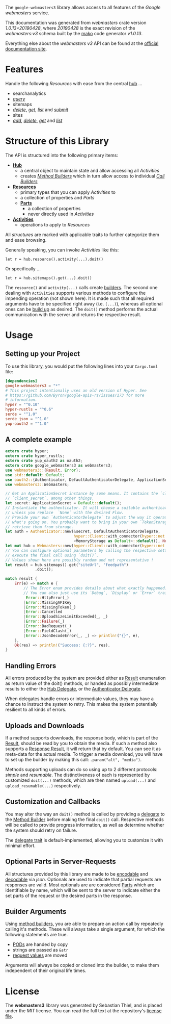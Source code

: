 <!---
DO NOT EDIT !
This file was generated automatically from 'src/mako/api/README.md.mako'
DO NOT EDIT !
-->
The `google-webmasters3` library allows access to all features of the *Google webmasters* service.

This documentation was generated from *webmasters* crate version *1.0.13+20190428*, where *20190428* is the exact revision of the *webmasters:v3* schema built by the [mako](http://www.makotemplates.org/) code generator *v1.0.13*.

Everything else about the *webmasters* *v3* API can be found at the
[official documentation site](https://developers.google.com/webmaster-tools/).
# Features

Handle the following *Resources* with ease from the central [hub](https://docs.rs/google-webmasters3/1.0.13+20190428/google_webmasters3/struct.Webmasters.html) ... 

* searchanalytics
 * [*query*](https://docs.rs/google-webmasters3/1.0.13+20190428/google_webmasters3/struct.SearchanalyticQueryCall.html)
* sitemaps
 * [*delete*](https://docs.rs/google-webmasters3/1.0.13+20190428/google_webmasters3/struct.SitemapDeleteCall.html), [*get*](https://docs.rs/google-webmasters3/1.0.13+20190428/google_webmasters3/struct.SitemapGetCall.html), [*list*](https://docs.rs/google-webmasters3/1.0.13+20190428/google_webmasters3/struct.SitemapListCall.html) and [*submit*](https://docs.rs/google-webmasters3/1.0.13+20190428/google_webmasters3/struct.SitemapSubmitCall.html)
* sites
 * [*add*](https://docs.rs/google-webmasters3/1.0.13+20190428/google_webmasters3/struct.SiteAddCall.html), [*delete*](https://docs.rs/google-webmasters3/1.0.13+20190428/google_webmasters3/struct.SiteDeleteCall.html), [*get*](https://docs.rs/google-webmasters3/1.0.13+20190428/google_webmasters3/struct.SiteGetCall.html) and [*list*](https://docs.rs/google-webmasters3/1.0.13+20190428/google_webmasters3/struct.SiteListCall.html)




# Structure of this Library

The API is structured into the following primary items:

* **[Hub](https://docs.rs/google-webmasters3/1.0.13+20190428/google_webmasters3/struct.Webmasters.html)**
    * a central object to maintain state and allow accessing all *Activities*
    * creates [*Method Builders*](https://docs.rs/google-webmasters3/1.0.13+20190428/google_webmasters3/trait.MethodsBuilder.html) which in turn
      allow access to individual [*Call Builders*](https://docs.rs/google-webmasters3/1.0.13+20190428/google_webmasters3/trait.CallBuilder.html)
* **[Resources](https://docs.rs/google-webmasters3/1.0.13+20190428/google_webmasters3/trait.Resource.html)**
    * primary types that you can apply *Activities* to
    * a collection of properties and *Parts*
    * **[Parts](https://docs.rs/google-webmasters3/1.0.13+20190428/google_webmasters3/trait.Part.html)**
        * a collection of properties
        * never directly used in *Activities*
* **[Activities](https://docs.rs/google-webmasters3/1.0.13+20190428/google_webmasters3/trait.CallBuilder.html)**
    * operations to apply to *Resources*

All *structures* are marked with applicable traits to further categorize them and ease browsing.

Generally speaking, you can invoke *Activities* like this:

```Rust,ignore
let r = hub.resource().activity(...).doit()
```

Or specifically ...

```ignore
let r = hub.sitemaps().get(...).doit()
```

The `resource()` and `activity(...)` calls create [builders][builder-pattern]. The second one dealing with `Activities` 
supports various methods to configure the impending operation (not shown here). It is made such that all required arguments have to be 
specified right away (i.e. `(...)`), whereas all optional ones can be [build up][builder-pattern] as desired.
The `doit()` method performs the actual communication with the server and returns the respective result.

# Usage

## Setting up your Project

To use this library, you would put the following lines into your `Cargo.toml` file:

```toml
[dependencies]
google-webmasters3 = "*"
# This project intentionally uses an old version of Hyper. See
# https://github.com/Byron/google-apis-rs/issues/173 for more
# information.
hyper = "^0.10"
hyper-rustls = "^0.6"
serde = "^1.0"
serde_json = "^1.0"
yup-oauth2 = "^1.0"
```

## A complete example

```Rust
extern crate hyper;
extern crate hyper_rustls;
extern crate yup_oauth2 as oauth2;
extern crate google_webmasters3 as webmasters3;
use webmasters3::{Result, Error};
use std::default::Default;
use oauth2::{Authenticator, DefaultAuthenticatorDelegate, ApplicationSecret, MemoryStorage};
use webmasters3::Webmasters;

// Get an ApplicationSecret instance by some means. It contains the `client_id` and 
// `client_secret`, among other things.
let secret: ApplicationSecret = Default::default();
// Instantiate the authenticator. It will choose a suitable authentication flow for you, 
// unless you replace  `None` with the desired Flow.
// Provide your own `AuthenticatorDelegate` to adjust the way it operates and get feedback about 
// what's going on. You probably want to bring in your own `TokenStorage` to persist tokens and
// retrieve them from storage.
let auth = Authenticator::new(&secret, DefaultAuthenticatorDelegate,
                              hyper::Client::with_connector(hyper::net::HttpsConnector::new(hyper_rustls::TlsClient::new())),
                              <MemoryStorage as Default>::default(), None);
let mut hub = Webmasters::new(hyper::Client::with_connector(hyper::net::HttpsConnector::new(hyper_rustls::TlsClient::new())), auth);
// You can configure optional parameters by calling the respective setters at will, and
// execute the final call using `doit()`.
// Values shown here are possibly random and not representative !
let result = hub.sitemaps().get("siteUrl", "feedpath")
             .doit();

match result {
    Err(e) => match e {
        // The Error enum provides details about what exactly happened.
        // You can also just use its `Debug`, `Display` or `Error` traits
         Error::HttpError(_)
        |Error::MissingAPIKey
        |Error::MissingToken(_)
        |Error::Cancelled
        |Error::UploadSizeLimitExceeded(_, _)
        |Error::Failure(_)
        |Error::BadRequest(_)
        |Error::FieldClash(_)
        |Error::JsonDecodeError(_, _) => println!("{}", e),
    },
    Ok(res) => println!("Success: {:?}", res),
}

```
## Handling Errors

All errors produced by the system are provided either as [Result](https://docs.rs/google-webmasters3/1.0.13+20190428/google_webmasters3/enum.Result.html) enumeration as return value of 
the doit() methods, or handed as possibly intermediate results to either the 
[Hub Delegate](https://docs.rs/google-webmasters3/1.0.13+20190428/google_webmasters3/trait.Delegate.html), or the [Authenticator Delegate](https://docs.rs/yup-oauth2/*/yup_oauth2/trait.AuthenticatorDelegate.html).

When delegates handle errors or intermediate values, they may have a chance to instruct the system to retry. This 
makes the system potentially resilient to all kinds of errors.

## Uploads and Downloads
If a method supports downloads, the response body, which is part of the [Result](https://docs.rs/google-webmasters3/1.0.13+20190428/google_webmasters3/enum.Result.html), should be
read by you to obtain the media.
If such a method also supports a [Response Result](https://docs.rs/google-webmasters3/1.0.13+20190428/google_webmasters3/trait.ResponseResult.html), it will return that by default.
You can see it as meta-data for the actual media. To trigger a media download, you will have to set up the builder by making
this call: `.param("alt", "media")`.

Methods supporting uploads can do so using up to 2 different protocols: 
*simple* and *resumable*. The distinctiveness of each is represented by customized 
`doit(...)` methods, which are then named `upload(...)` and `upload_resumable(...)` respectively.

## Customization and Callbacks

You may alter the way an `doit()` method is called by providing a [delegate](https://docs.rs/google-webmasters3/1.0.13+20190428/google_webmasters3/trait.Delegate.html) to the 
[Method Builder](https://docs.rs/google-webmasters3/1.0.13+20190428/google_webmasters3/trait.CallBuilder.html) before making the final `doit()` call. 
Respective methods will be called to provide progress information, as well as determine whether the system should 
retry on failure.

The [delegate trait](https://docs.rs/google-webmasters3/1.0.13+20190428/google_webmasters3/trait.Delegate.html) is default-implemented, allowing you to customize it with minimal effort.

## Optional Parts in Server-Requests

All structures provided by this library are made to be [encodable](https://docs.rs/google-webmasters3/1.0.13+20190428/google_webmasters3/trait.RequestValue.html) and 
[decodable](https://docs.rs/google-webmasters3/1.0.13+20190428/google_webmasters3/trait.ResponseResult.html) via *json*. Optionals are used to indicate that partial requests are responses 
are valid.
Most optionals are are considered [Parts](https://docs.rs/google-webmasters3/1.0.13+20190428/google_webmasters3/trait.Part.html) which are identifiable by name, which will be sent to 
the server to indicate either the set parts of the request or the desired parts in the response.

## Builder Arguments

Using [method builders](https://docs.rs/google-webmasters3/1.0.13+20190428/google_webmasters3/trait.CallBuilder.html), you are able to prepare an action call by repeatedly calling it's methods.
These will always take a single argument, for which the following statements are true.

* [PODs][wiki-pod] are handed by copy
* strings are passed as `&str`
* [request values](https://docs.rs/google-webmasters3/1.0.13+20190428/google_webmasters3/trait.RequestValue.html) are moved

Arguments will always be copied or cloned into the builder, to make them independent of their original life times.

[wiki-pod]: http://en.wikipedia.org/wiki/Plain_old_data_structure
[builder-pattern]: http://en.wikipedia.org/wiki/Builder_pattern
[google-go-api]: https://github.com/google/google-api-go-client

# License
The **webmasters3** library was generated by Sebastian Thiel, and is placed 
under the *MIT* license.
You can read the full text at the repository's [license file][repo-license].

[repo-license]: https://github.com/Byron/google-apis-rsblob/master/LICENSE.md
